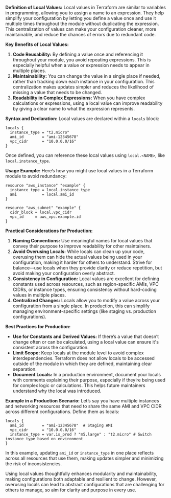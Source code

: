 **Definition of Local Values:**
Local values in Terraform are similar to variables in programming, allowing you to assign a name to an expression. They help simplify your configuration by letting you define a value once and use it multiple times throughout the module without duplicating the expression. This centralization of values can make your configuration cleaner, more maintainable, and reduce the chances of errors due to redundant code.

**Key Benefits of Local Values:**

1. **Code Reusability:** By defining a value once and referencing it throughout your module, you avoid repeating expressions. This is especially helpful when a value or expression needs to appear in multiple places.
2. **Maintainability:** You can change the value in a single place if needed, rather than tracking down each instance in your configuration. This centralization makes updates simpler and reduces the likelihood of missing a value that needs to be changed.
3. **Readability in Complex Expressions:** When you have complex calculations or expressions, using a local value can improve readability by giving a clear name to what the expression represents.

**Syntax and Declaration:**
Local values are declared within a `locals` block:

```hcl
locals {
  instance_type = "t2.micro"
  ami_id        = "ami-12345678"
  vpc_cidr      = "10.0.0.0/16"
}

```

Once defined, you can reference these local values using `local.<NAME>`, like `local.instance_type`.

**Usage Example:**
Here’s how you might use local values in a Terraform module to avoid redundancy:

```hcl
resource "aws_instance" "example" {
  instance_type = local.instance_type
  ami           = local.ami_id
}

resource "aws_subnet" "example" {
  cidr_block = local.vpc_cidr
  vpc_id     = aws_vpc.example.id
}

```

**Practical Considerations for Production:**

1. **Naming Conventions:** Use meaningful names for local values that convey their purpose to improve readability for other maintainers.
2. **Avoid Overusing Locals:** While locals can clean up your code, overusing them can hide the actual values being used in your configuration, making it harder for others to understand. Strive for balance—use locals when they provide clarity or reduce repetition, but avoid making your configuration overly abstract.
3. **Consistency in Configuration:** Local values are excellent for defining constants used across resources, such as region-specific AMIs, VPC CIDRs, or instance types, ensuring consistency without hard-coding values in multiple places.
4. **Centralized Changes:** Locals allow you to modify a value across your configuration from a single place. In production, this can simplify managing environment-specific settings (like staging vs. production configurations).

**Best Practices for Production:**

- **Use for Constants and Derived Values:** If there’s a value that doesn’t change often or can be calculated, using a local value can ensure it's consistent across the configuration.
- **Limit Scope:** Keep locals at the module level to avoid complex interdependencies. Terraform does not allow locals to be accessed outside of the module in which they are defined, maintaining clear separation.
- **Document Locals:** In a production environment, document your locals with comments explaining their purpose, especially if they’re being used for complex logic or calculations. This helps future maintainers understand why the local was introduced.

**Example in a Production Scenario:**
Let’s say you have multiple instances and networking resources that need to share the same AMI and VPC CIDR across different configurations. Define them as locals:

```hcl
locals {
  ami_id        = "ami-12345678"  # Staging AMI
  vpc_cidr      = "10.0.0.0/16"
  instance_type = var.is_prod ? "m5.large" : "t2.micro" # Switch instance type based on environment
}

```

In this example, updating `ami_id` or `instance_type` in one place reflects across all resources that use them, making updates simpler and minimizing the risk of inconsistencies.

Using local values thoughtfully enhances modularity and maintainability, making configurations both adaptable and resilient to change. However, overusing locals can lead to abstract configurations that are challenging for others to manage, so aim for clarity and purpose in every use.